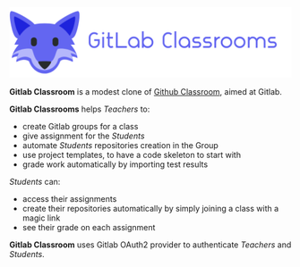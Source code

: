 ![Gitlab Classrooms](src/main/docs/logo-with-text.png)

**Gitlab Classroom** is a modest clone of [Github Classroom](https://classroom.github.com/), aimed at Gitlab.

**Gitlab Classrooms** helps _Teachers_ to:

* create Gitlab groups for a class
* give assignment for the _Students_
* automate _Students_ repositories creation in the Group
* use project templates, to have a code skeleton to start with
* grade work automatically by importing test results

_Students_ can:

* access their assignments
* create their repositories automatically by simply joining a class with a magic link
* see their grade on each assignment

**Gitlab Classroom** uses Gitlab OAuth2 provider to authenticate _Teachers_ and _Students_. 
